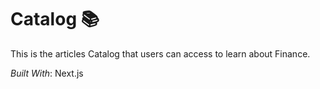 # Catalog 📚 

This is the articles Catalog that users can access to learn about Finance.

*Built With*: Next.js 